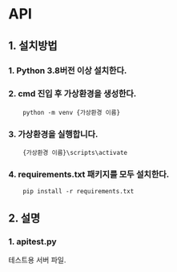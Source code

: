 # API

## 1. 설치방법

### 1. Python 3.8버전 이상 설치한다.   

### 2. cmd 진입 후 가상환경을 생성한다.   
```
    python -m venv {가상환경 이름}
```
### 3. 가상환경을 실행합니다.
```
    {가상환경 이름}\scripts\activate
```
### 4. requirements.txt 패키지를 모두 설치한다.
```
    pip install -r requirements.txt
```

## 2. 설명

### 1. apitest.py

테스트용 서버 파일.